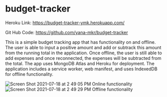 # budget-tracker

Heroku Link:  https://budget-tracker-ymk.herokuapp.com/

Git Hub Code: https://github.com/yana-mkr/budget-tracker

This is a simple budget tracking app that has functionality on and offline. 
The user is able to input a positive amount and add or subtrack this amount from the running total in the application.
Once offline, the user is still able to add expenses and once reconnected, the expenses will be subtracted from the total.
The app uses MongoDB Atlas and Heroku for deployment.
The application includes a service worker, web manifest, and uses IndexedDB for offline functionality.

![Screen Shot 2021-07-18 at 2 49 05 PM](https://user-images.githubusercontent.com/77705260/126080338-d95f534f-4abb-4e95-9be2-240661f87b53.png)
Online functionality
![Screen Shot 2021-07-18 at 2 49 29 PM](https://user-images.githubusercontent.com/77705260/126080341-0da520d0-6785-44dd-a56c-8d39be8c11cc.png)
Offline functionality

